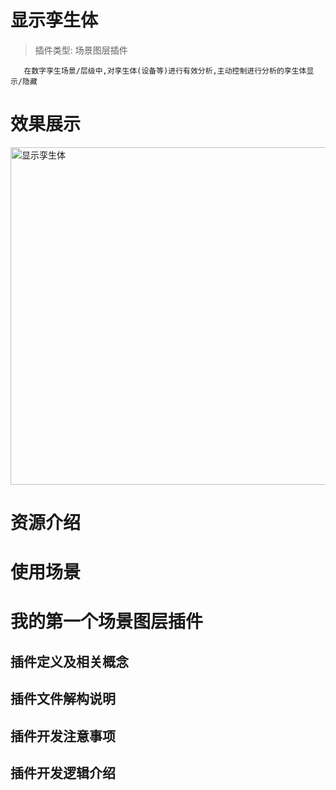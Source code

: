 # 显示孪生体
> 插件类型: 场景图层插件
```text
   在数字孪生场景/层级中,对孪生体(设备等)进行有效分析,主动控制进行分析的孪生体显示/隐藏
```

# 效果展示
<img src="./src/layer/resources/显示孪生体.gif" width = "960" height = "540" alt="显示孪生体" />

# 资源介绍
  
# 使用场景


# 我的第一个场景图层插件

## 插件定义及相关概念
## 插件文件解构说明
## 插件开发注意事项
## 插件开发逻辑介绍








